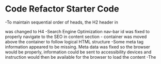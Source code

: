 # Code Refactor Starter Code
-To maintain sequential order of heads, the H2 header in <footer> was changed to H4
-Search Engine Optimization nav-bar id was fixed to properly navigate to the SEO in content section
-<head> container was moved above the <body> container to follow logical HTML structure
-Some meta tag information appeared to be missing.  Meta data was fixed so the browser would be properly, information could be sent to accessibility devices and instruction would then be available for the browser to load the content
-The <title> tag was changed to be the name of the company and shows in full when the mouse hovers over the tab
-Indenting of parent / children elements and spacing were cleaned up throughout both index.html and style.css for the next developer who works on this project.
-Commented descriptions were placed throughout index.html and style.css documents for easier code reading
-Detailed descriptions were placed in image alt attributes for screen readers
-I felt that the .float-left and .float-right classes were somewhat vague so I renamed them to 
.left-content-image and .right-content-image as they were only styling the content images
-The .hero class was changed to .hero-image to be more descriptive
-I deleted an unnecessary "Developer" folder to ensure proper loading and browser reading of index.html and style.css
-There were pproximately three containers were improperly contained as <div> tags with classes which where renamed with proper semantics (footer, nav, aside)

